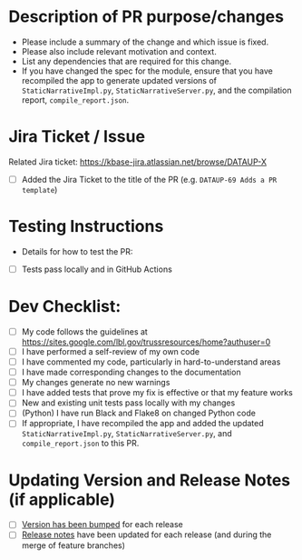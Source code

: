 # Description of PR purpose/changes

* Please include a summary of the change and which issue is fixed.
* Please also include relevant motivation and context.
* List any dependencies that are required for this change.
* If you have changed the spec for the module, ensure that you have recompiled the app to generate updated versions of `StaticNarrativeImpl.py`, `StaticNarrativeServer.py`, and the compilation report, `compile_report.json`.

# Jira Ticket / Issue #

Related Jira ticket: https://kbase-jira.atlassian.net/browse/DATAUP-X
- [ ] Added the Jira Ticket to the title of the PR (e.g. `DATAUP-69 Adds a PR template`)

# Testing Instructions
* Details for how to test the PR:
- [ ] Tests pass locally and in GitHub Actions

# Dev Checklist:

- [ ] My code follows the guidelines at https://sites.google.com/lbl.gov/trussresources/home?authuser=0
- [ ] I have performed a self-review of my own code
- [ ] I have commented my code, particularly in hard-to-understand areas
- [ ] I have made corresponding changes to the documentation
- [ ] My changes generate no new warnings
- [ ] I have added tests that prove my fix is effective or that my feature works
- [ ] New and existing unit tests pass locally with my changes
- [ ] (Python) I have run Black and Flake8 on changed Python code
- [ ] If appropriate, I have recompiled the app and added the updated `StaticNarrativeImpl.py`, `StaticNarrativeServer.py`, and `compile_report.json` to this PR.

# Updating Version and Release Notes (if applicable)

- [ ] [Version has been bumped](https://semver.org/) for each release
- [ ] [Release notes](/RELEASE_NOTES.md) have been updated for each release (and during the merge of feature branches)
